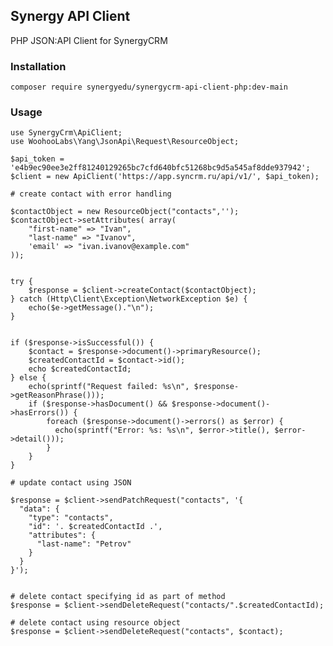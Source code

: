 ## Synergy API Client

PHP JSON:API Client for SynergyCRM

### Installation

    composer require synergyedu/synergycrm-api-client-php:dev-main

### Usage

    use SynergyCrm\ApiClient;
    use WoohooLabs\Yang\JsonApi\Request\ResourceObject;

    $api_token = 'e4b9ec90ee3e2ff81240129265bc7cfd640bfc51268bc9d5a545af8dde937942';
    $client = new ApiClient('https://app.syncrm.ru/api/v1/', $api_token);

    # create contact with error handling

    $contactObject = new ResourceObject("contacts",'');
    $contactObject->setAttributes( array(
        "first-name" => "Ivan",
        "last-name" => "Ivanov",
        'email' => "ivan.ivanov@example.com"
    ));


    try {
        $response = $client->createContact($contactObject);
    } catch (Http\Client\Exception\NetworkException $e) {
        echo($e->getMessage()."\n");
    }


    if ($response->isSuccessful()) {
        $contact = $response->document()->primaryResource();
        $createdContactId = $contact->id();
        echo $createdContactId;
    } else {
        echo(sprintf("Request failed: %s\n", $response->getReasonPhrase()));
        if ($response->hasDocument() && $response->document()->hasErrors()) {
            foreach ($response->document()->errors() as $error) {
              echo(sprintf("Error: %s: %s\n", $error->title(), $error->detail()));
            }
        }
    }
    
    # update contact using JSON

    $response = $client->sendPatchRequest("contacts", '{
      "data": {
        "type": "contacts",
        "id": '. $createdContactId .',
        "attributes": {
          "last-name": "Petrov"
        }
      }
    }');

    
    # delete contact specifying id as part of method
    $response = $client->sendDeleteRequest("contacts/".$createdContactId);

    # delete contact using resource object
    $response = $client->sendDeleteRequest("contacts", $contact);

